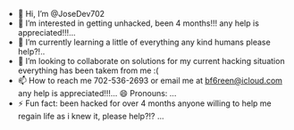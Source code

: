 - 👋 Hi, I’m @JoseDev702
- 👀 I’m interested in getting unhacked, been 4 months!!! any help is appreciated!!!...
- 🌱 I’m currently learning a little of everything any kind humans please help?!..
- 💞️ I’m looking to collaborate on solutions for my current hacking situation everything has been takem from me :(
- 📫 How to reach me 702-536-2693 or email me at bf6reen@icloud.com any help is appreciated!!!...
  😄 Pronouns: ...
- ⚡ Fun fact: been hacked for over 4 months anyone willing to help me regain life as i knew it, please help?!?  ...

<!---
JoseDev702/JoseDev702 is a ✨ special ✨ repository because its `README.md` (this file) appears on your GitHub profile.
You can click the Preview link to take a look at your changes.
--->
